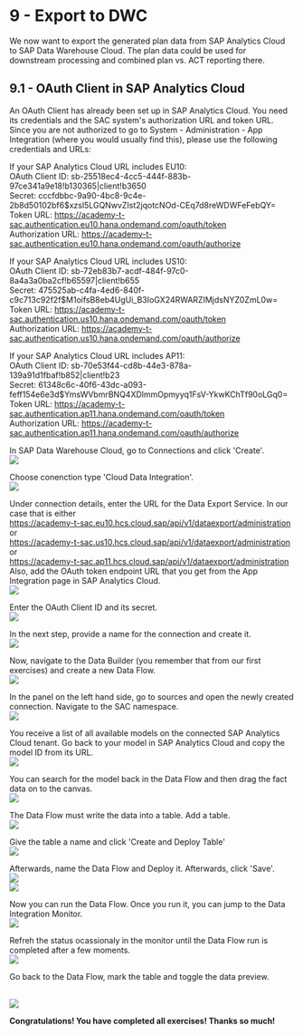 # 9 - Export to DWC
We now want to export the generated plan data from SAP Analytics Cloud to SAP Data Warehouse Cloud. The plan data could be used for downstream processing and combined plan vs. ACT reporting there. 

## 9.1 - OAuth Client in SAP Analytics Cloud
An OAuth Client has already been set up in SAP Analytics Cloud. You need its credentials and the SAC system's authorization URL and token URL. Since you are not authorized to go to System - Administration - App Integration (where you would usually find this), please use the following credentials and URLs:

If your SAP Analytics Cloud URL includes EU10:
<br>OAuth Client ID: sb-25518ec4-4cc5-444f-883b-97ce341a9e18!b130365|client!b3650
<br>Secret: cccfdbbc-9a90-4bc8-9c4e-2b8d50102bf6$xzsl5LGQNwvZIst2jqotcNOd-CEq7d8reWDWFeFebQY=
<br>Token URL: https://academy-t-sac.authentication.eu10.hana.ondemand.com/oauth/token
<br>Authorization URL: https://academy-t-sac.authentication.eu10.hana.ondemand.com/oauth/authorize

If your SAP Analytics Cloud URL includes US10:
<br>OAuth Client ID: sb-72eb83b7-acdf-484f-97c0-8a4a3a0ba2cf!b65597|client!b655
<br>Secret: 475525ab-c4fa-4ed6-840f-c9c713c92f2f$M1oifsB8eb4UgUi_B3IoGX24RWARZIMjdsNYZ0ZmL0w=
<br>Token URL: https://academy-t-sac.authentication.us10.hana.ondemand.com/oauth/token
<br>Authorization URL: https://academy-t-sac.authentication.us10.hana.ondemand.com/oauth/authorize

If your SAP Analytics Cloud URL includes AP11:
<br>OAuth Client ID: sb-70e53f44-cd8b-44e3-878a-139a91d1fbaf!b852|client!b23
<br>Secret: 61348c6c-40f6-43dc-a093-feff154e6e3d$YmsWVbmrBNQ4XDlmmOpmyyq1FsV-YkwKChTf90oLGq0=
<br>Token URL: https://academy-t-sac.authentication.ap11.hana.ondemand.com/oauth/token
<br>Authorization URL: https://academy-t-sac.authentication.ap11.hana.ondemand.com/oauth/authorize

In SAP Data Warehouse Cloud, go to Connections and click 'Create'.
<br>![](/exercises/9_Export_to_DWC/images/8_4.png)

Choose conenction type 'Cloud Data Integration'.
<br>![](/exercises/9_Export_to_DWC/images/8_5.png)

Under connection details, enter the URL for the Data Export Service. In our case that is either 
<br>https://academy-t-sac.eu10.hcs.cloud.sap/api/v1/dataexport/administration or 
<br>https://academy-t-sac.us10.hcs.cloud.sap/api/v1/dataexport/administration or 
<br>https://academy-t-sac.ap11.hcs.cloud.sap/api/v1/dataexport/administration
<br>Also, add the OAuth token endpoint URL that you get from the App Integration page in SAP Analytics Cloud.
<br>![](/exercises/9_Export_to_DWC/images/8_6.png)

Enter the OAuth Client ID and its secret.
<br>![](/exercises/9_Export_to_DWC/images/8_7.png)

In the next step, provide a name for the connection and create it. 
<br>![](/exercises/9_Export_to_DWC/images/8_8.png)

Now, navigate to the Data Builder (you remember that from our first exercises) and create a new Data Flow.
<br>![](/exercises/9_Export_to_DWC/images/8_9.png)

In the panel on the left hand side, go to sources and open the newly created connection. Navigate to the SAC namespace.
<br>![](/exercises/9_Export_to_DWC/images/8_10.png)

You receive a list of all available models on the connected SAP Analytics Cloud tenant. Go back to your model in SAP Analytics Cloud and copy the model ID from its URL.
<br>![](/exercises/9_Export_to_DWC/images/8_11.png)

You can search for the model back in the Data Flow and then drag the fact data on to the canvas.
<br>![](/exercises/9_Export_to_DWC/images/8_12.png)

The Data Flow must write the data into a table. Add a table.
<br>![](/exercises/9_Export_to_DWC/images/8_13.png)

Give the table a name and click 'Create and Deploy Table'
<br>![](/exercises/9_Export_to_DWC/images/8_14.png)

Afterwards, name the Data Flow and Deploy it. Afterwards, click 'Save'.
<br>![](/exercises/9_Export_to_DWC/images/8_15.png)
<br>![](/exercises/9_Export_to_DWC/images/8_16.png)

Now you can run the Data Flow. Once you run it, you can jump to the Data Integration Monitor.
<br>![](/exercises/9_Export_to_DWC/images/8_17.png)

Refreh the status ocassionaly in the monitor until the Data Flow run is completed after a few moments.
<br>![](/exercises/9_Export_to_DWC/images/8_18.png)

Go back to the Data Flow, mark the table and toggle the data preview.

<br>![](/exercises/9_Export_to_DWC/images/8_19.png)

**Congratulations! You have completed all exercises! Thanks so much!**
